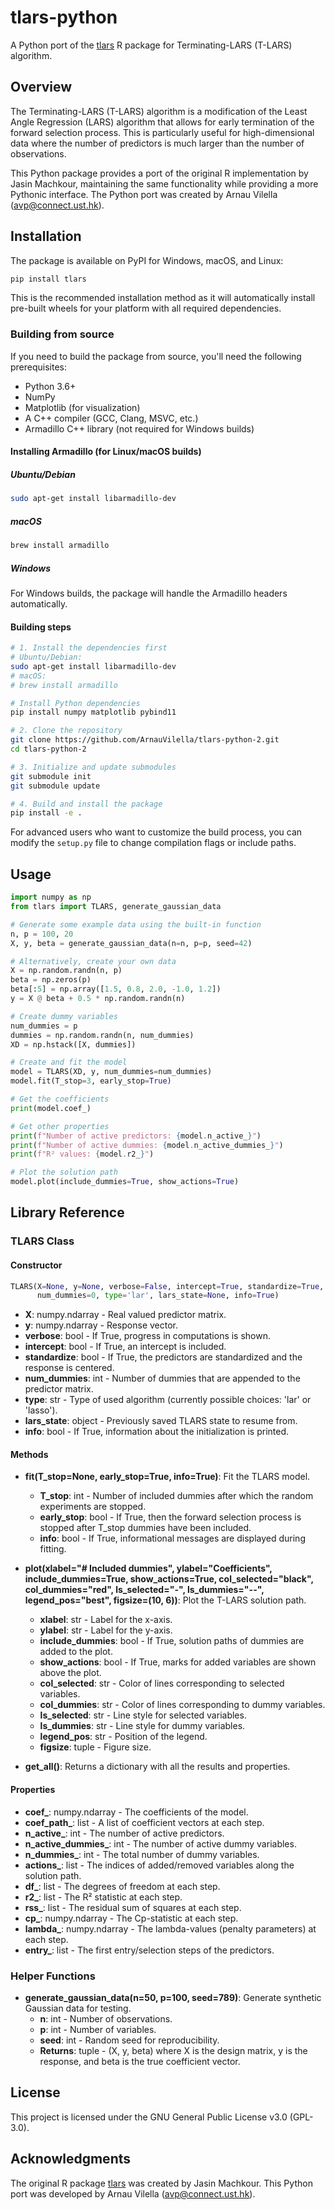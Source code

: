 # tlars-python

A Python port of the [tlars](https://github.com/cran/tlars) R package for Terminating-LARS (T-LARS) algorithm.

## Overview

The Terminating-LARS (T-LARS) algorithm is a modification of the Least Angle Regression (LARS) algorithm that allows for early termination of the forward selection process. This is particularly useful for high-dimensional data where the number of predictors is much larger than the number of observations.

This Python package provides a port of the original R implementation by Jasin Machkour, maintaining the same functionality while providing a more Pythonic interface. The Python port was created by Arnau Vilella (avp@connect.ust.hk).

## Installation

The package is available on PyPI for Windows, macOS, and Linux:

```bash
pip install tlars
```

This is the recommended installation method as it will automatically install pre-built wheels for your platform with all required dependencies.

### Building from source

If you need to build the package from source, you'll need the following prerequisites:

- Python 3.6+
- NumPy
- Matplotlib (for visualization)
- A C++ compiler (GCC, Clang, MSVC, etc.)
- Armadillo C++ library (not required for Windows builds)

#### Installing Armadillo (for Linux/macOS builds)

##### Ubuntu/Debian
```bash
sudo apt-get install libarmadillo-dev
```

##### macOS
```bash
brew install armadillo
```

##### Windows
For Windows builds, the package will handle the Armadillo headers automatically.

#### Building steps

```bash
# 1. Install the dependencies first
# Ubuntu/Debian:
sudo apt-get install libarmadillo-dev
# macOS:
# brew install armadillo

# Install Python dependencies
pip install numpy matplotlib pybind11

# 2. Clone the repository
git clone https://github.com/ArnauVilella/tlars-python-2.git
cd tlars-python-2

# 3. Initialize and update submodules
git submodule init
git submodule update

# 4. Build and install the package
pip install -e .
```

For advanced users who want to customize the build process, you can modify the `setup.py` file to change compilation flags or include paths.

## Usage

```python
import numpy as np
from tlars import TLARS, generate_gaussian_data

# Generate some example data using the built-in function
n, p = 100, 20
X, y, beta = generate_gaussian_data(n=n, p=p, seed=42)

# Alternatively, create your own data
X = np.random.randn(n, p)
beta = np.zeros(p)
beta[:5] = np.array([1.5, 0.8, 2.0, -1.0, 1.2])
y = X @ beta + 0.5 * np.random.randn(n)

# Create dummy variables
num_dummies = p
dummies = np.random.randn(n, num_dummies)
XD = np.hstack([X, dummies])

# Create and fit the model
model = TLARS(XD, y, num_dummies=num_dummies)
model.fit(T_stop=3, early_stop=True)

# Get the coefficients
print(model.coef_)

# Get other properties
print(f"Number of active predictors: {model.n_active_}")
print(f"Number of active dummies: {model.n_active_dummies_}")
print(f"R² values: {model.r2_}")

# Plot the solution path
model.plot(include_dummies=True, show_actions=True)
```

## Library Reference

### TLARS Class

#### Constructor

```python
TLARS(X=None, y=None, verbose=False, intercept=True, standardize=True, 
      num_dummies=0, type='lar', lars_state=None, info=True)
```

- **X**: numpy.ndarray - Real valued predictor matrix.
- **y**: numpy.ndarray - Response vector.
- **verbose**: bool - If True, progress in computations is shown.
- **intercept**: bool - If True, an intercept is included.
- **standardize**: bool - If True, the predictors are standardized and the response is centered.
- **num_dummies**: int - Number of dummies that are appended to the predictor matrix.
- **type**: str - Type of used algorithm (currently possible choices: 'lar' or 'lasso').
- **lars_state**: object - Previously saved TLARS state to resume from.
- **info**: bool - If True, information about the initialization is printed.

#### Methods

- **fit(T_stop=None, early_stop=True, info=True)**: Fit the TLARS model.
  - **T_stop**: int - Number of included dummies after which the random experiments are stopped.
  - **early_stop**: bool - If True, then the forward selection process is stopped after T_stop dummies have been included.
  - **info**: bool - If True, informational messages are displayed during fitting.

- **plot(xlabel="# Included dummies", ylabel="Coefficients", include_dummies=True, show_actions=True, col_selected="black", col_dummies="red", ls_selected="-", ls_dummies="--", legend_pos="best", figsize=(10, 6))**: Plot the T-LARS solution path.
  - **xlabel**: str - Label for the x-axis.
  - **ylabel**: str - Label for the y-axis.
  - **include_dummies**: bool - If True, solution paths of dummies are added to the plot.
  - **show_actions**: bool - If True, marks for added variables are shown above the plot.
  - **col_selected**: str - Color of lines corresponding to selected variables.
  - **col_dummies**: str - Color of lines corresponding to dummy variables.
  - **ls_selected**: str - Line style for selected variables.
  - **ls_dummies**: str - Line style for dummy variables.
  - **legend_pos**: str - Position of the legend.
  - **figsize**: tuple - Figure size.

- **get_all()**: Returns a dictionary with all the results and properties.

#### Properties

- **coef_**: numpy.ndarray - The coefficients of the model.
- **coef_path_**: list - A list of coefficient vectors at each step.
- **n_active_**: int - The number of active predictors.
- **n_active_dummies_**: int - The number of active dummy variables.
- **n_dummies_**: int - The total number of dummy variables.
- **actions_**: list - The indices of added/removed variables along the solution path.
- **df_**: list - The degrees of freedom at each step.
- **r2_**: list - The R² statistic at each step.
- **rss_**: list - The residual sum of squares at each step.
- **cp_**: numpy.ndarray - The Cp-statistic at each step.
- **lambda_**: numpy.ndarray - The lambda-values (penalty parameters) at each step.
- **entry_**: list - The first entry/selection steps of the predictors.

### Helper Functions

- **generate_gaussian_data(n=50, p=100, seed=789)**: Generate synthetic Gaussian data for testing.
  - **n**: int - Number of observations.
  - **p**: int - Number of variables.
  - **seed**: int - Random seed for reproducibility.
  - **Returns**: tuple - (X, y, beta) where X is the design matrix, y is the response, and beta is the true coefficient vector.

## License

This project is licensed under the GNU General Public License v3.0 (GPL-3.0).

## Acknowledgments

The original R package [tlars](https://github.com/cran/tlars) was created by Jasin Machkour. This Python port was developed by Arnau Vilella (avp@connect.ust.hk). 